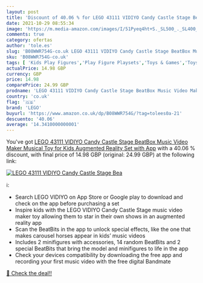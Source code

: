 ```yaml
---
layout: post
title: 'Discount of 40.06 % for LEGO 43111 VIDIYO Candy Castle Stage Bea'
date: 2021-10-29 08:55:34
image: 'https://m.media-amazon.com/images/I/51Pyeq4ht+S._SL500_._SL400_.jpg'
comments: true
category: ofertas
author: 'tole.es'
slug: 'B08WWR754G-co.uk LEGO 43111 VIDIYO Candy Castle Stage BeatBox Music...'
sku: 'B08WWR754G-co.uk'
tags: [ 'Kids Play Figures','Play Figure Playsets','Toys & Games','Toys Store','lego', ]
actualPrice: 14.98 GBP
currency: GBP
price: 14.98
comparePrice: 24.99 GBP
prodname: 'LEGO 43111 VIDIYO Candy Castle Stage BeatBox Music Video Maker Musical Toy for Kids  Augmented Reality Set with App'
country: 'co.uk'
flag: '🇬🇧'
brand: 'LEGO'
buyurl: 'https://www.amazon.co.uk/dp/B08WWR754G/?tag=tolees0a-21'
descuento: '40.06'
average: '14.3410000000001'
---
```


You've got [LEGO 43111 VIDIYO Candy Castle Stage BeatBox Music Video Maker Musical Toy for Kids  Augmented Reality Set with App](https://www.amazon.co.uk/dp/B08WWR754G/?tag=tolees0a-21) with a  40.06 % discount, with final price of 14.98 GBP (original: 24.99 GBP) at the following link:

[![LEGO 43111 VIDIYO Candy Castle Stage Bea](https://m.media-amazon.com/images/I/51Pyeq4ht+S._SL500_._SL400_.jpg)](https://www.amazon.co.uk/dp/B08WWR754G/?tag=tolees0a-21)

ℹ️:

- Search LEGO VIDIYO on App Store or Google play to download and check on the app before purchasing a set
- Inspire kids with the LEGO VIDIYO Candy Castle Stage music video maker toy allowing them to star in their own shows in an augmented reality app
- Scan the BeatBits in the app to unlock special effects, like the one that makes carousel horses appear in kids’ music videos
- Includes 2 minifigures with accessories, 14 random BeatBits and 2 special BeatBits that bring the model and minifigures to life in the app
- Check your devices compatibility by downloading the free app and recording your first music video with the free digital Bandmate

[🛒 Check the deal!!](https://www.amazon.co.uk/dp/B08WWR754G/?tag=tolees0a-21)
